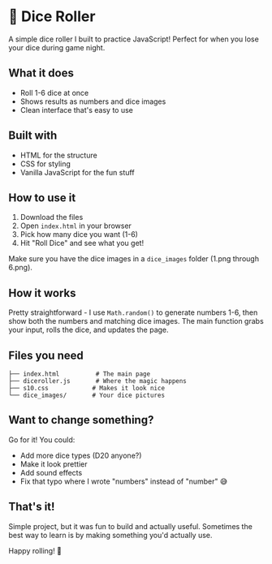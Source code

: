 # 🎲 Dice Roller

A simple dice roller I built to practice JavaScript! Perfect for when you lose your dice during game night.

## What it does

- Roll 1-6 dice at once
- Shows results as numbers and dice images
- Clean interface that's easy to use

## Built with

- HTML for the structure
- CSS for styling
- Vanilla JavaScript for the fun stuff

## How to use it

1. Download the files
2. Open `index.html` in your browser
3. Pick how many dice you want (1-6)
4. Hit "Roll Dice" and see what you get!

Make sure you have the dice images in a `dice_images` folder (1.png through 6.png).

## How it works

Pretty straightforward - I use `Math.random()` to generate numbers 1-6, then show both the numbers and matching dice images. The main function grabs your input, rolls the dice, and updates the page.

## Files you need

```
├── index.html          # The main page
├── diceroller.js       # Where the magic happens
├── s10.css            # Makes it look nice
└── dice_images/       # Your dice pictures
```

## Want to change something?

Go for it! You could:
- Add more dice types (D20 anyone?)
- Make it look prettier
- Add sound effects
- Fix that typo where I wrote "numbers" instead of "number" 😅

## That's it!

Simple project, but it was fun to build and actually useful. Sometimes the best way to learn is by making something you'd actually use.

Happy rolling! 🎲
